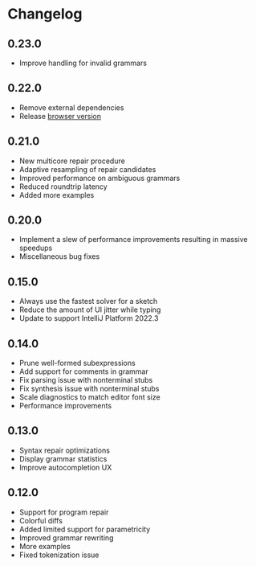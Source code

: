 # Changelog

## 0.23.0

- Improve handling for invalid grammars

## 0.22.0

- Remove external dependencies
- Release [browser version](https://tidyparse.github.io)

## 0.21.0

- New multicore repair procedure
- Adaptive resampling of repair candidates
- Improved performance on ambiguous grammars
- Reduced roundtrip latency
- Added more examples

## 0.20.0

- Implement a slew of performance improvements resulting in massive speedups
- Miscellaneous bug fixes

## 0.15.0

- Always use the fastest solver for a sketch
- Reduce the amount of UI jitter while typing
- Update to support IntelliJ Platform 2022.3

## 0.14.0

- Prune well-formed subexpressions
- Add support for comments in grammar
- Fix parsing issue with nonterminal stubs
- Fix synthesis issue with nonterminal stubs
- Scale diagnostics to match editor font size
- Performance improvements

## 0.13.0

- Syntax repair optimizations
- Display grammar statistics
- Improve autocompletion UX

## 0.12.0

- Support for program repair
- Colorful diffs
- Added limited support for parametricity
- Improved grammar rewriting
- More examples
- Fixed tokenization issue